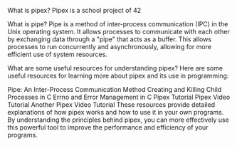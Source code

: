 What is pipex?
Pipex is a school project of 42 

What is pipe?
Pipe is a method of inter-process communication (IPC) in the Unix operating system. It allows processes to communicate with each other by exchanging data through a "pipe" that acts as a buffer. This allows processes to run concurrently and asynchronously, allowing for more efficient use of system resources.

What are some useful resources for understanding pipex?
Here are some useful resources for learning more about pipex and its use in programming:

Pipe: An Inter-Process Communication Method
Creating and Killing Child Processes in C
Errno and Error Management in C
Pipex Tutorial
Pipex Video Tutorial
Another Pipex Video Tutorial
These resources provide detailed explanations of how pipex works and how to use it in your own programs. By understanding the principles behind pipex, you can more effectively use this powerful tool to improve the performance and efficiency of your programs.
